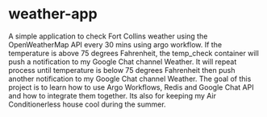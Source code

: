 # weather-app

A simple application to check Fort Collins weather using the OpenWeatherMap API every 30 mins using argo workflow. If the temperature is above 75 degrees Fahrenheit, the temp_check container will push a notification to my Google Chat channel Weather. It will repeat process until temperature is below 75 degrees Fahrenheit then push another notification to my Google Chat channel Weather. The goal of this project is to learn how to use Argo Workflows, Redis and Google Chat API and how to integrate them together. Its also for keeping my Air Conditionerless house cool during the summer.
